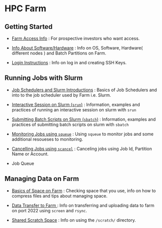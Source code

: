 # HPC Farm

## Getting Started

- [Farm Access Info](./getting_started/farm_access_info.md) : For prospective investors who want access.

- [Info About Software/Hardware](./getting_started/farmInfo_software_hardware.md) : Info on OS, Software, Hardware( different nodes ) and Batch Partitions on Farm.

- [Login Instructions](./getting_started/login_farm.md) : Info on log in and creating SSH Keys.

[todo]: <> (maybe make a intro in cluster and nodes, node vs cpu goes there)

## Running Jobs with Slurm

- [Job Schedulers and Slurm Introductions](./jobs_with_slurm/slurm_intro.md) : Basics of  Job Schedulers and into to the job scheduler used by Farm i.e. Slurm.

- [Interactive Session on Slurm (`srun`)](./jobs_with_slurm/interactive_session.md) : Information, examples and practices of running an interactive session on slurm with `srun`

- [Submitting Batch Scripts on Slurm (`sbatch`)](./jobs_with_slurm/submitting_scripts.md) : Information, examples and practices of submitting batch scripts on slurm with `sbatch`


- [Monitoring Jobs using `squeue`](./jobs_with_slurm/monitor_jobs.md) : Using `squeue` to monitor jobs and some additional resoueses to monitoring.

[todo]: <> (add link to ganglia)

- [Cancelling Jobs using `scancel`](./jobs_with_slurm/cancel_jobs.md) : Canceling jobs using Job Id, Partition Name or Account.

- Job Queue


## Managing Data on Farm

- [Basics of Space on Farm](./managing_data/space_basics.md) : Checking space that you use, info on how to compress files and tips about managing space.

- [Data Transfer to Farm
](./managing_data/dataTransfer_basics.md) : Info on transferring and uploading data to farm on port 2022 using `screen` and `rsync`.


- [Shared Scratch Space](./managing_data/scratch_space.md) : Info on using the `/scratch/` directory.







